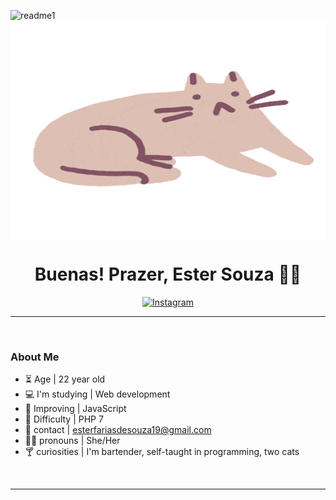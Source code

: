 ![readme1](https://user-images.githubusercontent.com/103768076/173685000-a65990be-180a-4f54-b554-f28d0d3e704a.gif)
<img align="center" width="600" height="350" src="readme1.gif">



<h1  align="center"> Buenas! Prazer, Ester Souza 🐈‍🍃 </h1>




<div align="center">

[![Instagram](https://img.shields.io/badge/Instagram-E4405F?style=for-the-badge&logo=instagram&logoColor=white)](https://www.instagram.com/estersouza99/)

</div>

<hr>
<br>

### About Me
- ⏳ Age | 22 year old 
- 💻 I'm studying | Web development 
- 🌱 Improving | JavaScript 
- 🌵 Difficulty | PHP 7 
- 💌 contact | esterfariasdesouza19@gmail.com
- 🏳️‍🌈 pronouns | She/Her 
- 🍸 curiosities | I'm bartender, self-taught in programming, two cats 

<br>
<hr>
